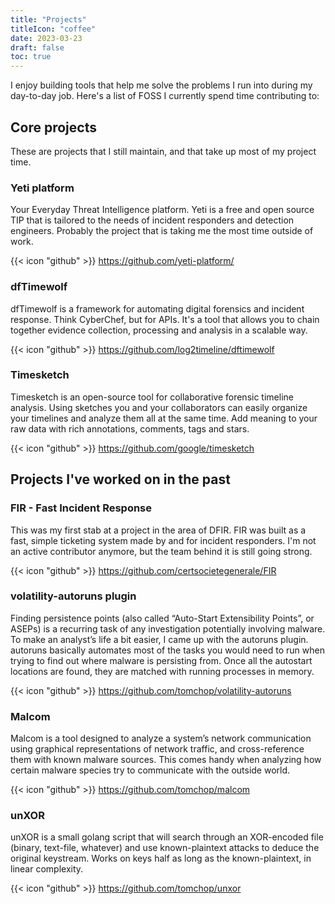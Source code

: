 ```yaml
---
title: "Projects"
titleIcon: "coffee"
date: 2023-03-23
draft: false
toc: true
---
```


I enjoy building tools that help me solve the problems I run into during my
day-to-day job. Here's a list of FOSS I currently spend time contributing to:

## Core projects

These are projects that I still maintain, and that take up most of my project
time.

### Yeti platform

Your Everyday Threat Intelligence platform. Yeti is a free and open source TIP
that is tailored to the needs of incident responders and detection engineers.
Probably the project that is taking me the most time outside of work.

{{< icon "github" >}} <https://github.com/yeti-platform/>


### dfTimewolf

dfTimewolf is a framework for automating digital forensics and incident
response. Think CyberChef, but for APIs. It's a tool that allows you to chain
together evidence collection, processing and analysis in a scalable way.

{{< icon "github" >}} <https://github.com/log2timeline/dftimewolf>

### Timesketch

Timesketch is an open-source tool for collaborative forensic timeline analysis.
Using sketches you and your collaborators can easily organize your timelines and
analyze them all at the same time. Add meaning to your raw data with rich
annotations, comments, tags and stars.

{{< icon "github" >}} <https://github.com/google/timesketch>

## Projects I've worked on in the past

### FIR - Fast Incident Response

This was my first stab at a project in the area of DFIR. FIR was built as a
fast, simple ticketing system made by and for incident responders. I'm not an
active contributor anymore, but the team behind it is still going strong.

{{< icon "github" >}} <https://github.com/certsocietegenerale/FIR>

### volatility-autoruns plugin

Finding persistence points (also called “Auto-Start Extensibility Points”, or
ASEPs) is a recurring task of any investigation potentially involving malware.
To make an analyst’s life a bit easier, I came up with the autoruns plugin.
autoruns basically automates most of the tasks you would need to run when trying
to find out where malware is persisting from. Once all the autostart locations
are found, they are matched with running processes in memory.

{{< icon "github" >}} <https://github.com/tomchop/volatility-autoruns>

### Malcom

Malcom is a tool designed to analyze a system’s network communication using
graphical representations of network traffic, and cross-reference them with
known malware sources. This comes handy when analyzing how certain malware
species try to communicate with the outside world.

{{< icon "github" >}} <https://github.com/tomchop/malcom>

### unXOR

unXOR is a small golang script that will search through an XOR-encoded file
(binary, text-file, whatever) and use known-plaintext attacks to deduce the
original keystream. Works on keys half as long as the known-plaintext, in linear
complexity.

{{< icon "github" >}} <https://github.com/tomchop/unxor>
